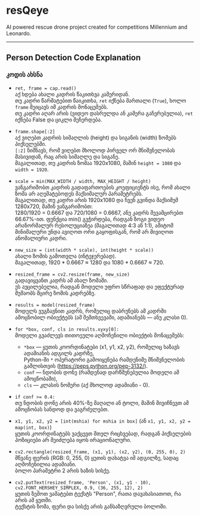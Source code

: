# resQeye

AI powered rescue drone project created for competitions Millennium and Leonardo.

---

## Person Detection Code Explanation

### კოდის ახსნა

- `ret, frame = cap.read()`  
  აქ ხდება ახალი კადრის წაკითხვა კამერიდან.  
  თუ კადრი წარმატებით წაიკითხა, `ret` იქნება მართალი (`True`), ხოლო `frame` შეიცავს იმ კადრის მონაცემებს.  
  თუ კადრი აღარ არის (ვიდეო დასრულდა ან კამერა გაჩერებულია), `ret` იქნება False და ციკლი შეჩერდება.

- `frame.shape[:2]`  
  აქ ვიღებთ კადრის სიმაღლის (height) და სიგანის (width) ზომებს პიქსელებში.  
  `[:2]` ნიშნავს, რომ ვიღებთ მხოლოდ პირველ ორ მნიშვნელობას მასივიდან, რაც არის სიმაღლე და სიგანე.  
  მაგალითად, თუ კადრის ზომაა 1920x1080, მაშინ `height = 1080` და `width = 1920`.

- `scale = min(MAX_WIDTH / width, MAX_HEIGHT / height)`  
  ვანგარიშობთ კადრის გადაფართოების კოეფიციენტს ისე, რომ ახალი ზომა არ აღემატებოდეს მაქსიმალურ პარამეტრებს.  
  მაგალითად, თუ კადრი არის 1920x1080 და ჩვენ გვინდა მაქსიმუმ 1280x720, მაშინ ვანგარიშობთ:  
  1280/1920 = 0.6667 და 720/1080 = 0.6667, ანუ კადრს შევამცირებთ 66.67%-ით. ფუნქცია min() გვჭირდება, რადგან ზოგი ვიდეო არანორმალურ რესოლუციაზეა (მაგალითად 4:3 ან 1:1), ამიტომ მინიმალური უნდა ავიღოთ ორი გაყოფისგან, რომ არ მივიღოთ ანომალიური კადრი.

- `new_size = (int(width * scale), int(height * scale))`  
  ახალი ზომის გამოთვლა (ინტეჯერებად).  
  მაგალითად, 1920 * 0.6667 ≈ 1280 და 1080 * 0.6667 ≈ 720.

- `resized_frame = cv2.resize(frame, new_size)`  
  გადავიყვანთ კადრს ამ ახალ ზომაში.  
  ეს აუცილებელია, რადგან მოდელი უფრო სწრაფად და ეფექტურად მუშაობს მცირე ზომის კადრებზე.

- `results = model(resized_frame)`  
  მოდელს ვუგზავნით კადრს, რომელიც დაბრუნებს ამ კადრში ამოცნობილ ობიექტებს (ამ შემთხვევაში, ადამიანებს — ანუ კლასი 0).

- `for *box, conf, cls in results.xyxy[0]:`  
  მოდელი გვაძლევს თითოეული აღმოჩენილი ობიექტის მონაცემებს:  
  - `*box` — ყუთის კოორდინატები (x1, y1, x2, y2), რომელიც ხაზავს ადამიანის ადგილს კადრზე,  
    Python-ში `*` ოპერატორი გამოიყენება რამდენიმე მნიშვნელობის გაშლისთვის (https://peps.python.org/pep-3132/).  
  - `conf` — ნდობის დონე (რამდენად დარწმუნებულია მოდელი ამ ამოცნობაში),  
  - `cls` — კლასის ნომერი (აქ მხოლოდ ადამიანი - 0).

- `if conf >= 0.4:`  
  თუ ნდობის დონე არის 40%-ზე მაღალი ან ტოლი, მაშინ მივიჩნევთ ამ ამოცნობას სანდოდ და ვაგრძელებთ.

- `x1, y1, x2, y2 = [int(mshia) for mshia in box]` (ან `x1, y1, x2, y2 = map(int, box)`)  
  ყუთის კოორდინატებს ვაქცევთ მთელ რიცხვებად, რადგან პიქსელების პოზიციები არ შეიძლება იყოს ირაციონალური.  
  

- `cv2.rectangle(resized_frame, (x1, y1), (x2, y2), (0, 255, 0), 2)`  
  მწვანე ფერის (RGB: 0, 255, 0) ყუთის დახატვა იმ ადგილზე, სადაც აღმოჩენილია ადამიანი.  
  ბოლო პარამეტრი 2 არის ხაზის სისქე.

- `cv2.putText(resized_frame, 'Person', (x1, y1 - 10), cv2.FONT_HERSHEY_SIMPLEX, 0.9, (36, 255, 12), 2)`  
  ყუთის ზემოთ ვამატებთ ტექსტს "Person", რათა დავახასიათოთ, რა არის ამ ყუთში.  
  ტექსტის ზომა, ფერი და სისქე არის განსაზღვრული ბოლოში.
